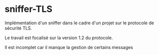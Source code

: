 # sniffer-TLS
Implémentation d'un sniffer dans le cadre d'un projet sur le protocole de sécurité TLS.

Le travail est focalisé sur la version 1.2 du protocole. 

Il est incomplet car il manque la gestion de certains messages
